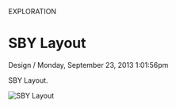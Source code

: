 <p class="type">EXPLORATION</p>

# SBY Layout

<p class="meta">Design  /  Monday, September 23, 2013 1:01:56pm</p>

SBY Layout.

![SBY Layout](https://farooq-agent.web.app/assets/images/works/large/sby-layout.jpg)
